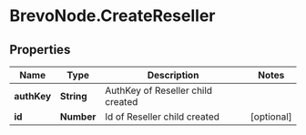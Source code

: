 # BrevoNode.CreateReseller

## Properties
Name | Type | Description | Notes
------------ | ------------- | ------------- | -------------
**authKey** | **String** | AuthKey of Reseller child created | 
**id** | **Number** | Id of Reseller child created | [optional] 


